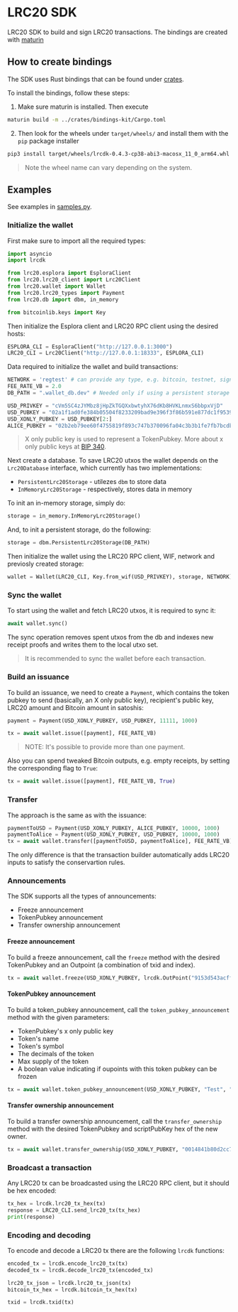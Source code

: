# LRC20 SDK

LRC20 SDK to build and sign LRC20 transactions. The bindings are created with [maturin](https://github.com/PyO3/maturin)

## How to create bindings

The SDK uses Rust bindings that can be found under [crates](crates).

To install the bindings, follow these steps:

1. Make sure maturin is installed. Then execute

```sh
maturin build -m ../crates/bindings-kit/Cargo.toml          
```

2. Then look for the wheels under `target/wheels/` and install them with the `pip` package installer

```sh
pip3 install target/wheels/lrcdk-0.4.3-cp38-abi3-macosx_11_0_arm64.whl           
```

> Note the wheel name can vary depending on the system.

## Examples

See examples in [samples.py](lrc20-py/samples.py).

### Initialize the wallet

First make sure to import all the required types:

```python
import asyncio
import lrcdk

from lrc20.esplora import EsploraClient
from lrc20.lrc20_client import Lrc20Client
from lrc20.wallet import Wallet
from lrc20.lrc20_types import Payment
from lrc20.db import dbm, in_memory

from bitcoinlib.keys import Key
```

Then initialize the Esplora client and LRC20 RPC client using the desired hosts:

```python
ESPLORA_CLI = EsploraClient("http://127.0.0.1:3000")
LRC20_CLI = Lrc20Client("http://127.0.0.1:18333", ESPLORA_CLI)
```

Data required to initialize the wallet and build transactions:

```python
NETWORK = 'regtest' # can provide any type, e.g. bitcoin, testnet, signet...
FEE_RATE_VB = 2.0
DB_PATH = ".wallet_db.dev" # Needed only if using a persistent storage

USD_PRIVKEY = "cVm5SC4zJYMbz8jHpZkTGQXxbwtyhX76dKb8HVKLnmxS6bbpxVjD"
USD_PUBKEY = "02a1f1ad0fe384b05504f8233209bad9e396f3f86b591e877dc1f95394306d9b94"
USD_XONLY_PUBKEY = USD_PUBKEY[2:]
ALICE_PUBKEY = "02b2eb79ee60f4755819f893c747b370096fa04c3b3b1fe7fb7bcdb35551dc3caf"
```

> X only public key is used to represent a TokenPubkey. More about x only public keys at [BIP 340](https://github.com/bitcoin/bips/blob/master/bip-0340.mediawiki).

Next create a database. To save LRC20 utxos the wallet depends on the `Lrc20Database` interface, which currently has two implementations:
- `PersistentLrc20Storage` - utilezes `dbm` to store data
- `InMemoryLrc20Storage` - respectively, stores data in memory

To init an in-memory storage, simply do:

```python
storage = in_memory.InMemoryLrc20Storage()
```

And, to init a persistent storage, do the following:

```python
storage = dbm.PersistentLrc20Storage(DB_PATH)
```

Then initialize the wallet using the LRC20 RPC client, WIF, network and previosly created storage:

```python
wallet = Wallet(LRC20_CLI, Key.from_wif(USD_PRIVKEY), storage, NETWORK)
```

### Sync the wallet

To start using the wallet and fetch LRC20 utxos, it is required to sync it:

```python
await wallet.sync()
```

The sync operation removes spent utxos from the db and indexes new receipt proofs and writes them to the local utxo set.

> It is recommended to sync the wallet before each transaction.

### Build an issuance

To build an issuance, we need to create a `Payment`, which contains the token pubkey to send (basically, an X only public key), recipient's public key, LRC20 amount and Bitcoin amount in satoshis:

```python
payment = Payment(USD_XONLY_PUBKEY, USD_PUBKEY, 11111, 1000)

tx = await wallet.issue([payment], FEE_RATE_VB)
```

> NOTE: It's possible to provide more than one payment.

Also you can spend tweaked Bitcoin outputs, e.g. empty receipts, by setting the corresponding flag to `True`:

```python
tx = await wallet.issue([payment], FEE_RATE_VB, True)
```

### Transfer

The approach is the same as with the issuance:

```python
paymentToUSD = Payment(USD_XONLY_PUBKEY, ALICE_PUBKEY, 10000, 1000)
paymentToAlice = Payment(USD_XONLY_PUBKEY, USD_PUBKEY, 10000, 1000)
tx = await wallet.transfer([paymentToUSD, paymentToAlice], FEE_RATE_VB)
```

The only difference is that the transaction builder automatically adds LRC20 inputs to satisfy the conservartion rules.

### Announcements

The SDK supports all the types of announcements:
- Freeze announcement
- TokenPubkey announcement
- Transfer ownership announcement

#### Freeze announcement

To build a freeze announcement, call the `freeze` method with the desired TokenPubkey and an Outpoint (a combination of txid and index).

```python
tx = await wallet.freeze(USD_XONLY_PUBKEY, lrcdk.OutPoint("9153d543acff0c662d05664ac03a5381d5fb43b4ab0ac064b2dd456a38d41f33", 1))
```

#### TokenPubkey announcement

To build a token_pubkey announcement, call the `token_pubkey_announcement` method with the given parameters:
- TokenPubkey's x only public key
- Token's name
- Token's symbol
- The decimals of the token
- Max supply of the token
- A boolean value indicating if oupoints with this token pubkey can be frozen

```python
tx = await wallet.token_pubkey_announcement(USD_XONLY_PUBKEY, "Test", "TST", 10, 100000, False)
```

#### Transfer ownership announcement

To build a transfer ownership announcement, call the `transfer_ownership` method with the desired TokenPubkey and scriptPubKey hex of the new owner.

```python
tx = await wallet.transfer_ownership(USD_XONLY_PUBKEY, "0014841b80d2cc75f5345c482af96294d04fdd66b2b7")
```

### Broadcast a transaction

Any LRC20 tx can be broadcasted using the LRC20 RPC client, but it should be hex encoded:

```python
tx_hex = lrcdk.lrc20_tx_hex(tx)
response = LRC20_CLI.send_lrc20_tx(tx_hex)
print(response) 
```

### Encoding and decoding

To encode and decode a LRC20 tx there are the following `lrcdk` functions:

```python
encoded_tx = lrcdk.encode_lrc20_tx(tx)
decoded_tx = lrcdk.decode_lrc20_tx(encoded_tx)

lrc20_tx_json = lrcdk.lrc20_tx_json(tx)
bitcoin_tx_hex = lrcdk.bitcoin_tx_hex(tx)

txid = lrcdk.txid(tx)
```
